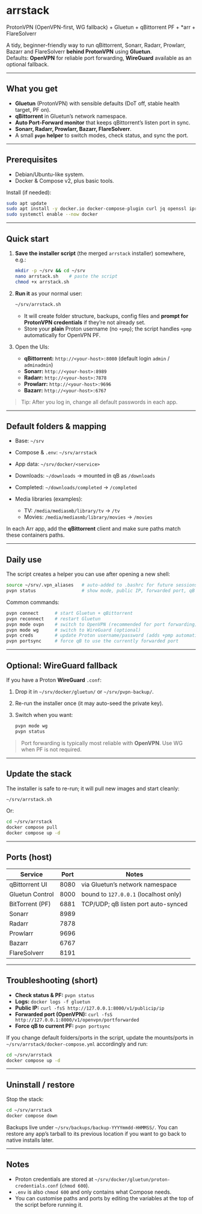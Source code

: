 # arrstack
ProtonVPN (OpenVPN-first, WG fallback) + Gluetun + qBittorrent PF + *arr + FlareSolverr

A tidy, beginner-friendly way to run qBittorrent, Sonarr, Radarr, Prowlarr, Bazarr and FlareSolverr **behind ProtonVPN** using **Gluetun**.  
Defaults: **OpenVPN** for reliable port forwarding, **WireGuard** available as an optional fallback.

---

## What you get

- **Gluetun** (ProtonVPN) with sensible defaults (DoT off, stable health target, PF on).
- **qBittorrent** in Gluetun’s network namespace.
- **Auto Port-Forward monitor** that keeps qBittorrent’s listen port in sync.
- **Sonarr, Radarr, Prowlarr, Bazarr, FlareSolverr**.
- A small **`pvpn` helper** to switch modes, check status, and sync the port.

---

## Prerequisites

- Debian/Ubuntu-like system.
- Docker & Compose v2, plus basic tools.

Install (if needed):
```bash
sudo apt update
sudo apt install -y docker.io docker-compose-plugin curl jq openssl iproute2
sudo systemctl enable --now docker
````

---

## Quick start

1. **Save the installer script** (the merged `arrstack` installer) somewhere, e.g.:

   ```bash
   mkdir -p ~/srv && cd ~/srv
   nano arrstack.sh    # paste the script
   chmod +x arrstack.sh
   ```

2. **Run it** as your normal user:

   ```bash
   ~/srv/arrstack.sh
   ```

   * It will create folder structure, backups, config files and **prompt for ProtonVPN credentials** if they’re not already set.
   * Store your **plain** Proton username (no `+pmp`); the script handles `+pmp` automatically for OpenVPN PF.

3. Open the UIs:

   * **qBittorrent:** `http://<your-host>:8080` (default login `admin` / `adminadmin`)
   * **Sonarr:** `http://<your-host>:8989`
   * **Radarr:** `http://<your-host>:7878`
   * **Prowlarr:** `http://<your-host>:9696`
   * **Bazarr:** `http://<your-host>:6767`

> Tip: After you log in, change all default passwords in each app.

---

## Default folders & mapping

* Base: `~/srv`
* Compose & `.env`: `~/srv/arrstack`
* App data: `~/srv/docker/<service>`
* Downloads: `~/downloads` → mounted in qB as `/downloads`
* Completed: `~/downloads/completed` → `/completed`
* Media libraries (examples):

  * TV: `/media/mediasmb/library/tv` → `/tv`
  * Movies: `/media/mediasmb/library/movies` → `/movies`

In each Arr app, add the **qBittorrent** client and make sure paths match these containers paths.

---

## Daily use

The script creates a helper you can use after opening a new shell:

```bash
source ~/srv/.vpn_aliases   # auto-added to .bashrc for future sessions
pvpn status                 # show mode, public IP, forwarded port, qB listen port
```

Common commands:

```bash
pvpn connect      # start Gluetun + qBittorrent
pvpn reconnect    # restart Gluetun
pvpn mode ovpn    # switch to OpenVPN (recommended for port forwarding)
pvpn mode wg      # switch to WireGuard (optional)
pvpn creds        # update Proton username/password (adds +pmp automatically)
pvpn portsync     # force qB to use the currently forwarded port
```

---

## Optional: WireGuard fallback

If you have a Proton **WireGuard** `.conf`:

1. Drop it in `~/srv/docker/gluetun/` or `~/srv/pvpn-backup/`.
2. Re-run the installer once (it may auto-seed the private key).
3. Switch when you want:

   ```bash
   pvpn mode wg
   pvpn status
   ```

> Port forwarding is typically most reliable with **OpenVPN**. Use WG when PF is not required.

---

## Update the stack

The installer is safe to re-run; it will pull new images and start cleanly:

```bash
~/srv/arrstack.sh
```

Or:

```bash
cd ~/srv/arrstack
docker compose pull
docker compose up -d
```

---

## Ports (host)

| Service         | Port | Notes                                 |
| --------------- | ---- | ------------------------------------- |
| qBittorrent UI  | 8080 | via Gluetun’s network namespace       |
| Gluetun Control | 8000 | bound to `127.0.0.1` (localhost only) |
| BitTorrent (PF) | 6881 | TCP/UDP; qB listen port auto-synced   |
| Sonarr          | 8989 |                                       |
| Radarr          | 7878 |                                       |
| Prowlarr        | 9696 |                                       |
| Bazarr          | 6767 |                                       |
| FlareSolverr    | 8191 |                                       |

---

## Troubleshooting (short)

* **Check status & PF:** `pvpn status`
* **Logs:** `docker logs -f gluetun`
* **Public IP:** `curl -fsS http://127.0.0.1:8000/v1/publicip/ip`
* **Forwarded port (OpenVPN):** `curl -fsS http://127.0.0.1:8000/v1/openvpn/portforwarded`
* **Force qB to current PF:** `pvpn portsync`

If you change default folders/ports in the script, update the mounts/ports in `~/srv/arrstack/docker-compose.yml` accordingly and run:

```bash
cd ~/srv/arrstack
docker compose up -d
```

---

## Uninstall / restore

Stop the stack:

```bash
cd ~/srv/arrstack
docker compose down
```

Backups live under `~/srv/backups/backup-YYYYmmdd-HHMMSS/`.
You can restore any app’s tarball to its previous location if you want to go back to native installs later.

---

## Notes

* Proton credentials are stored at `~/srv/docker/gluetun/proton-credentials.conf` (`chmod 600`).
* `.env` is also `chmod 600` and only contains what Compose needs.
* You can customise paths and ports by editing the variables at the top of the script before running it.
